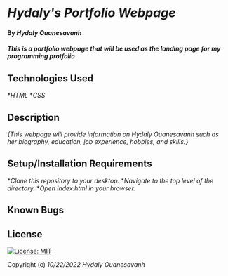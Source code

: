 # _Hydaly's Portfolio Webpage_
#### By _**Hydaly Ouanesavanh**_
#### _This is a portfolio webpage that will be used as the landing page for my programming protfolio_
## Technologies Used

*_HTML_
*_CSS_

## Description

_{This webpage will provide information on Hydaly Ouanesavanh such as her biography, education, job experience, hobbies, and skills.}_

## Setup/Installation Requirements

*_Clone this repository to your desktop._
*_Navigate to the top level of the directory._
*_Open index.html in your browser._

## Known Bugs

## License

[![License: MIT](https://img.shields.io/badge/License-MIT-yellow.svg)](https://opensource.org/licenses/MIT)

Copyright (c) _10/22/2022_ _Hydaly Ouanesavanh_
